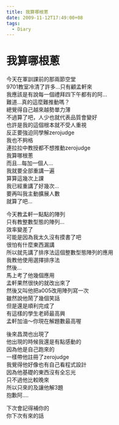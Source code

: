 ```yaml
---
title: 我算哪根蔥
date: 2009-11-12T17:49:00+08
tags:
  - Diary
---
```

# 我算哪根蔥

今天在軍訓課前的那兩節空堂  
9701教室冷清了許多...只有顧孟軒來  
我應該是有說每一個禮拜四下午都有的阿...  
難道...真的這麼難推動嗎？  
總覺得自己越來越勢單力薄  
不過算了吧，人少也就代表品質會變好  
也許是我的這個根本就不受人重視  
反正要強迫同學解zerojudge  
我也不夠格  
連拉拉中教授都不想推動zerojudge  
我算哪根蔥  
而且...每加一個人...  
我就要全部重講一遍  
算算這幾次上課  
我已經重講了好幾次...  
要再叫我主動擴展人數  
就算了吧...  
  
今天教孟軒一點點的陣列  
只有教整數型態的陣列...  
效率變差了  
可能是因為我太久沒有摸書了吧  
很怕有什麼東西漏講  
所以就先講了排序法這個整數型態陣列的應用  
我教他使用選擇排序法  
然後...  
馬上考了他幾個應用  
孟軒果然很快的就改出來了  
然後又叫他把a005改用陣列寫一次  
雖然說他鬧了幾個笑話  
但是還是順利完成了  
有這樣的學生老師最高興  
孟軒加油～你現在解題數最高喔  
  
後來昌潤也出現了  
他出現的時候我還是有點感動的  
因為他是自己跑來的  
一樣帶他註冊了zerojudge  
我覺得他好像也有自己看程式設計  
因為他基礎的東西沒有全忘光  
只不過他比較晚來  
所以只來的及讓他解3題  
抱歉阿....

下次會記得補你的  
你下次有來的話

